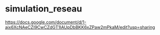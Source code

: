 # simulation_reseau
https://docs.google.com/document/d/1-ajx6XcNAeCZI9CwCZdGT1IAUpDbBKK6xZPaw2mPkaM/edit?usp=sharing
